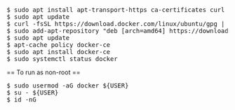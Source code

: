 <pre>
$ sudo apt install apt-transport-https ca-certificates curl software-properties-common 
$ sudo apt update
$ curl -fsSL https://download.docker.com/linux/ubuntu/gpg | sudo apt-key add -
$ sudo add-apt-repository "deb [arch=amd64] https://download.docker.com/linux/ubuntu bionic stable"
$ sudo apt update
$ apt-cache policy docker-ce
$ sudo apt install docker-ce
$ sudo systemctl status docker
</pre>

== To run as non-root ==
<pre>
$ sudo usermod -aG docker ${USER}
$ su - ${USER}
$ id -nG
</pre>
